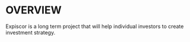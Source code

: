 # OVERVIEW
Expiscor is a long term project that will help individual investors to create investment strategy. 